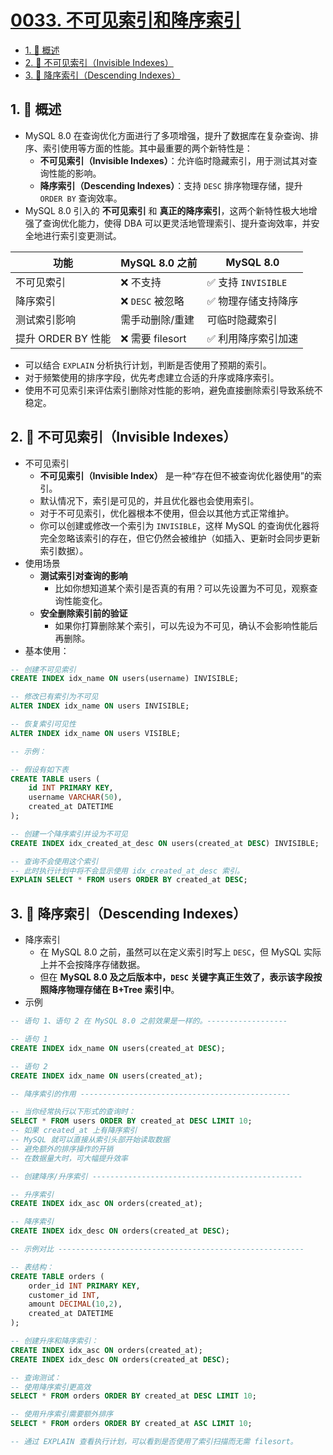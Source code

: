 # [0033. 不可见索引和降序索引](https://github.com/Tdahuyou/TNotes.sql/tree/main/notes/0033.%20%E4%B8%8D%E5%8F%AF%E8%A7%81%E7%B4%A2%E5%BC%95%E5%92%8C%E9%99%8D%E5%BA%8F%E7%B4%A2%E5%BC%95)

<!-- region:toc -->

- [1. 📝 概述](#1--概述)
- [2. 📒 不可见索引（Invisible Indexes）](#2--不可见索引invisible-indexes)
- [3. 📒 降序索引（Descending Indexes）](#3--降序索引descending-indexes)

<!-- endregion:toc -->

## 1. 📝 概述

- MySQL 8.0 在查询优化方面进行了多项增强，提升了数据库在复杂查询、排序、索引使用等方面的性能。其中最重要的两个新特性是：
  - **不可见索引（Invisible Indexes）**：允许临时隐藏索引，用于测试其对查询性能的影响。
  - **降序索引（Descending Indexes）**：支持 `DESC` 排序物理存储，提升 `ORDER BY` 查询效率。
- MySQL 8.0 引入的 **不可见索引** 和 **真正的降序索引**，这两个新特性极大地增强了查询优化能力，使得 DBA 可以更灵活地管理索引、提升查询效率，并安全地进行索引变更测试。

| 功能               | MySQL 8.0 之前   | MySQL 8.0           |
| ------------------ | ---------------- | ------------------- |
| 不可见索引         | ❌ 不支持        | ✅ 支持 `INVISIBLE` |
| 降序索引           | ❌ `DESC` 被忽略 | ✅ 物理存储支持降序 |
| 测试索引影响       | 需手动删除/重建  | 可临时隐藏索引      |
| 提升 ORDER BY 性能 | ❌ 需要 filesort | ✅ 利用降序索引加速 |

- 可以结合 `EXPLAIN` 分析执行计划，判断是否使用了预期的索引。
- 对于频繁使用的排序字段，优先考虑建立合适的升序或降序索引。
- 使用不可见索引来评估索引删除对性能的影响，避免直接删除索引导致系统不稳定。

## 2. 📒 不可见索引（Invisible Indexes）

- 不可见索引
  - **不可见索引（Invisible Index）** 是一种“存在但不被查询优化器使用”的索引。
  - 默认情况下，索引是可见的，并且优化器也会使用索引。
  - 对于不可见索引，优化器根本不使用，但会以其他方式正常维护。
  - 你可以创建或修改一个索引为 `INVISIBLE`，这样 MySQL 的查询优化器将完全忽略该索引的存在，但它仍然会被维护（如插入、更新时会同步更新索引数据）。
- 使用场景
  - **测试索引对查询的影响**
    - 比如你想知道某个索引是否真的有用？可以先设置为不可见，观察查询性能变化。
  - **安全删除索引前的验证**
    - 如果你打算删除某个索引，可以先设为不可见，确认不会影响性能后再删除。
- 基本使用：

```sql
-- 创建不可见索引
CREATE INDEX idx_name ON users(username) INVISIBLE;

-- 修改已有索引为不可见
ALTER INDEX idx_name ON users INVISIBLE;

-- 恢复索引可见性
ALTER INDEX idx_name ON users VISIBLE;

-- 示例：

-- 假设有如下表
CREATE TABLE users (
    id INT PRIMARY KEY,
    username VARCHAR(50),
    created_at DATETIME
);

-- 创建一个降序索引并设为不可见
CREATE INDEX idx_created_at_desc ON users(created_at DESC) INVISIBLE;

-- 查询不会使用这个索引
-- 此时执行计划中将不会显示使用 idx_created_at_desc 索引。
EXPLAIN SELECT * FROM users ORDER BY created_at DESC;
```

## 3. 📒 降序索引（Descending Indexes）

- 降序索引
  - 在 MySQL 8.0 之前，虽然可以在定义索引时写上 `DESC`，但 MySQL 实际上并不会按降序存储数据。
  - 但在 **MySQL 8.0 及之后版本中，`DESC` 关键字真正生效了，表示该字段按照降序物理存储在 B+Tree 索引中**。
- 示例

```sql
-- 语句 1、语句 2 在 MySQL 8.0 之前效果是一样的。------------------

-- 语句 1
CREATE INDEX idx_name ON users(created_at DESC);

-- 语句 2
CREATE INDEX idx_name ON users(created_at);

-- 降序索引的作用 -----------------------------------------------

-- 当你经常执行以下形式的查询时：
SELECT * FROM users ORDER BY created_at DESC LIMIT 10;
-- 如果 created_at 上有降序索引
-- MySQL 就可以直接从索引头部开始读取数据
-- 避免额外的排序操作的开销
-- 在数据量大时，可大幅提升效率

-- 创建降序/升序索引 -----------------------------------------------

-- 升序索引
CREATE INDEX idx_asc ON orders(created_at);

-- 降序索引
CREATE INDEX idx_desc ON orders(created_at DESC);

-- 示例对比 -------------------------------------------------------

-- 表结构：
CREATE TABLE orders (
    order_id INT PRIMARY KEY,
    customer_id INT,
    amount DECIMAL(10,2),
    created_at DATETIME
);

-- 创建升序和降序索引：
CREATE INDEX idx_asc ON orders(created_at);
CREATE INDEX idx_desc ON orders(created_at DESC);

-- 查询测试：
-- 使用降序索引更高效
SELECT * FROM orders ORDER BY created_at DESC LIMIT 10;

-- 使用升序索引需要额外排序
SELECT * FROM orders ORDER BY created_at ASC LIMIT 10;

-- 通过 EXPLAIN 查看执行计划，可以看到是否使用了索引扫描而无需 filesort。
```
